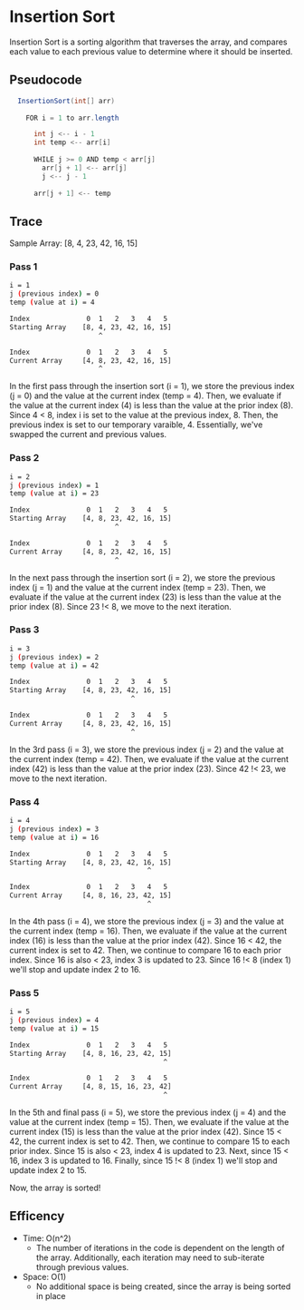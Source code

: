# Insertion Sort

Insertion Sort is a sorting algorithm that traverses the array, and compares each value to each previous value to determine where it should be inserted.

## Pseudocode

```java
  InsertionSort(int[] arr)
    
    FOR i = 1 to arr.length

      int j <-- i - 1
      int temp <-- arr[i]
      
      WHILE j >= 0 AND temp < arr[j]
        arr[j + 1] <-- arr[j]
        j <-- j - 1
        
      arr[j + 1] <-- temp
```

## Trace

Sample Array: [8, 4, 23, 42, 16, 15]

### Pass 1

```bash
i = 1
j (previous index) = 0
temp (value at i) = 4

Index              0  1   2   3   4   5
Starting Array    [8, 4, 23, 42, 16, 15]
                      ^

Index              0  1   2   3   4   5
Current Array     [4, 8, 23, 42, 16, 15]
                      ^
```

In the first pass through the insertion sort (i = 1), we store the previous index (j = 0) and the value at the current index (temp = 4). Then, we evaluate if the value at the current index (4) is less than the value at the prior index (8). Since 4 < 8, index i is set to the value at the previous index, 8. Then, the previous index is set to our temporary varaible, 4. Essentially, we've swapped the current and previous values.

### Pass 2

```bash
i = 2
j (previous index) = 1
temp (value at i) = 23

Index              0  1   2   3   4   5
Starting Array    [4, 8, 23, 42, 16, 15]
                          ^

Index              0  1   2   3   4   5
Current Array     [4, 8, 23, 42, 16, 15]
                          ^
```

In the next pass through the insertion sort (i = 2), we store the previous index (j = 1) and the value at the current index (temp = 23). Then, we evaluate if the value at the current index (23) is less than the value at the prior index (8). Since 23 !< 8, we move to the next iteration.

### Pass 3

```bash
i = 3
j (previous index) = 2
temp (value at i) = 42

Index              0  1   2   3   4   5
Starting Array    [4, 8, 23, 42, 16, 15]
                              ^

Index              0  1   2   3   4   5
Current Array     [4, 8, 23, 42, 16, 15]
                              ^
```

In the 3rd pass (i = 3), we store the previous index (j = 2) and the value at the current index (temp = 42). Then, we evaluate if the value at the current index (42) is less than the value at the prior index (23). Since 42 !< 23, we move to the next iteration.

### Pass 4

```bash
i = 4
j (previous index) = 3
temp (value at i) = 16

Index              0  1   2   3   4   5
Starting Array    [4, 8, 23, 42, 16, 15]
                                  ^

Index              0  1   2   3   4   5
Current Array     [4, 8, 16, 23, 42, 15]
                                  ^
```

In the 4th pass (i = 4), we store the previous index (j = 3) and the value at the current index (temp = 16). Then, we evaluate if the value at the current index (16) is less than the value at the prior index (42). Since 16 < 42, the current index is set to 42. Then, we continue to compare 16 to each prior index. Since 16 is also < 23, index 3 is updated to 23. Since 16 !< 8 (index 1) we'll stop and update index 2 to 16.

### Pass 5

```bash
i = 5
j (previous index) = 4
temp (value at i) = 15

Index              0  1   2   3   4   5
Starting Array    [4, 8, 16, 23, 42, 15]
                                      ^

Index              0  1   2   3   4   5
Current Array     [4, 8, 15, 16, 23, 42]
                                      ^
```

In the 5th and final pass (i = 5), we store the previous index (j = 4) and the value at the current index (temp = 15). Then, we evaluate if the value at the current index (15) is less than the value at the prior index (42). Since 15 < 42, the current index is set to 42. Then, we continue to compare 15 to each prior index. Since 15 is also < 23, index 4 is updated to 23. Next, since 15 < 16, index 3 is updated to 16. Finally, since 15 !< 8 (index 1) we'll stop and update index 2 to 15.

Now, the array is sorted!

## Efficency

* Time: O(n^2)
  * The number of iterations in the code is dependent on the length of the array. Additionally, each iteration may need to sub-iterate through previous values.
* Space: O(1)
  * No additional space is being created, since the array is being sorted in place
